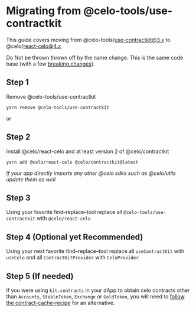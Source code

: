 # Migrating from @celo-tools/use-contractkit

This guide covers moving from @celo-tools/use-contractkit@3.x to @celo/react-celo@4.x

Do Not be thrown thrown off by the name change. This is the same code base (with a few [breaking changes](#link-to-release-notes)).

## Step 1

Remove @celo-tools/use-contractkit

`yarn remove @celo-tools/use-contractkit`

or

## Step 2

Install @celo/react-celo and at least version 2 of @celo/contractkit

`yarn add @celo/react-celo @celo/contractkit@latest`

_If your app directly imports any other @celo sdks such as @celo/utils update them as well_

## Step 3

Using your favorite find–replace–tool replace all `@celo-tools/use-contractkit` with `@celo/react-celo`

## Step 4 (Optional yet Recommended)

Using your next favorite find–replace–tool replace all `useContractKit` with `useCelo` and all `ContractKitProvider` with `CeloProvider`

## Step 5 (If needed)

If you were using `kit.contracts` in your dApp to obtain celo contracts other than `Accounts`, `StableToken`, `Exchange` or `GoldToken`, you will need to [follow the contract-cache-recipe](contract-cache-recipes.md) for an alternative.
